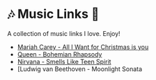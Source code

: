 # 🎶 Music Links 🎵

A collection of music links I love. Enjoy!

- [Mariah Carey - All I Want for Christmas is you](https://github.com/Gazzo00o/RoboSveinki/raw/refs/heads/main/Mariah%20Carey%20-%20All%20I%20Want%20for%20Christmas%20Is%20You%20(Make%20My%20Wish%20Come%20True%20Edition).mp3)
- [Queen - Bohemian Rhapsody](https://www.youtube.com/watch?v=fJ9rUzIMcZQ)
- [Nirvana - Smells Like Teen Spirit](https://www.youtube.com/watch?v=hTWKbfoikeg)
- [Ludwig van Beethoven - Moonlight Sonata

